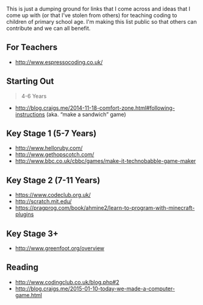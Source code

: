 This is just a dumping ground for links that I come across and ideas that I come up with (or that I've stolen from others) for teaching coding to children of primary school age. I'm making this list public so that others can contribute and we can all benefit.

## For Teachers

- http://www.espressocoding.co.uk/

## Starting Out
> 4-6 Years

- http://blog.craigs.me/2014-11-18-comfort-zone.html#following-instructions (aka. “make a sandwich” game)

## Key Stage 1 (5-7 Years)

- http://www.helloruby.com/
- http://www.gethopscotch.com/
- http://www.bbc.co.uk/cbbc/games/make-it-technobabble-game-maker

## Key Stage 2 (7-11 Years)

- https://www.codeclub.org.uk/
- http://scratch.mit.edu/
- https://pragprog.com/book/ahmine2/learn-to-program-with-minecraft-plugins

## Key Stage 3+

- http://www.greenfoot.org/overview

## Reading

- http://www.codingclub.co.uk/blog.php#2
- http://blog.craigs.me/2015-01-10-today-we-made-a-computer-game.html


